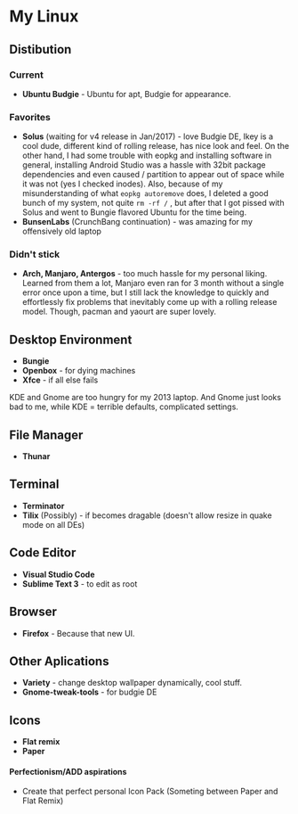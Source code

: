 # My Linux

## Distibution
 ### Current
 - **Ubuntu Budgie** - Ubuntu for apt, Budgie for appearance.
 ### Favorites
 - **Solus** (waiting for v4 release in Jan/2017) - love Budgie DE, Ikey is a cool dude, different kind of rolling release, has nice look and feel. On the other hand, I had some trouble with eopkg and installing software in general, installing Android Studio was a hassle with 32bit package dependencies and even caused / partition to appear out of space while it was not (yes I checked inodes). Also, because of my misunderstanding of what `eopkg autoremove` does, I deleted a good bunch of my system, not quite `rm -rf /` , but after that I got pissed with Solus and went to Bungie flavored Ubuntu for the time being.
 - **BunsenLabs** (CrunchBang continuation) - was amazing for my offensively old laptop
 ### Didn't stick
 - **Arch, Manjaro, Antergos** - too much hassle for my personal liking. Learned from them a lot, Manjaro even ran for 3 month without a single error once upon a time, but I still lack the knowledge to quickly and effortlessly fix problems that inevitably come up with a rolling release model. Though, pacman and yaourt are super lovely.

## Desktop Environment
- **Bungie**
- **Openbox** - for dying machines
- **Xfce** - if all else fails

KDE and Gnome are too hungry for my 2013 laptop. And Gnome just looks bad to me, while KDE = terrible defaults, complicated settings.

## File Manager
 - **Thunar**
 
## Terminal
* **Terminator**
* **Tilix** (Possibly) - if becomes dragable (doesn't allow resize in quake mode on all DEs)
## Code Editor
* **Visual Studio Code**
* **Sublime Text 3** - to edit as root

## Browser
* **Firefox** - Because that new UI.
## Other Aplications
* **Variety** - change desktop wallpaper dynamically, cool stuff.
* **Gnome-tweak-tools** - for budgie DE

## Icons
* **Flat remix**
* **Paper**

#### Perfectionism/ADD aspirations
- Create that perfect personal Icon Pack (Someting between Paper and Flat Remix)
